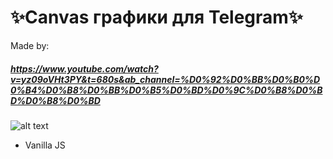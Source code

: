 # ✨Canvas графики для Telegram✨

Made by: 
##### _https://www.youtube.com/watch?v=yz09oVHt3PY&t=680s&ab_channel=%D0%92%D0%BB%D0%B0%D0%B4%D0%B8%D0%BB%D0%B5%D0%BD%D0%9C%D0%B8%D0%BD%D0%B8%D0%BD_

![alt text](https://b.radikal.ru/b12/2109/79/8801f9aa650e.png)

* Vanilla JS

